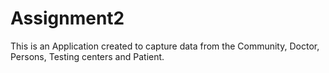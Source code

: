 # Assignment2
This is an Application created to capture data from the Community, Doctor, Persons, Testing centers and Patient.
